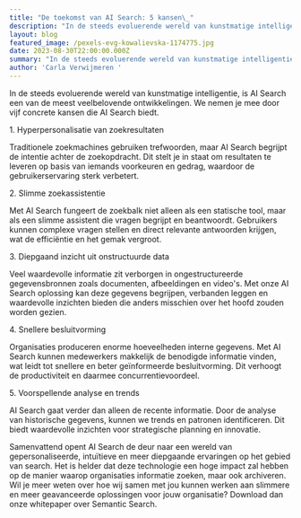```yaml
---
title: "De toekomst van AI Search: 5 kansen\_"
description: "In de steeds evoluerende wereld van kunstmatige intelligentie, is AI Search een van de meest veelbelovende ontwikkelingen. We nemen je mee door vijf concrete kansen die AI Search biedt.\_"
layout: blog
featured_image: /pexels-evg-kowalievska-1174775.jpg
date: 2023-08-30T22:00:00.000Z
summary: "In de steeds evoluerende wereld van kunstmatige intelligentie, is AI Search een van de meest veelbelovende ontwikkelingen. We nemen je mee door vijf concrete kansen die AI Search biedt.\_\n\n"
author: 'Carla Verwijmeren '
---
```


In de steeds evoluerende wereld van kunstmatige intelligentie, is AI Search een van de meest veelbelovende ontwikkelingen. We nemen je mee door vijf concrete kansen die AI Search biedt. 

1\. Hyperpersonalisatie van zoekresultaten 

Traditionele zoekmachines gebruiken trefwoorden, maar AI Search begrijpt de intentie achter de zoekopdracht. Dit stelt je in staat om resultaten te leveren op basis van iemands voorkeuren en gedrag, waardoor de gebruikerservaring sterk verbetert. 

2\. Slimme zoekassistentie 

Met AI Search fungeert de zoekbalk niet alleen als een statische tool, maar als een slimme assistent die vragen begrijpt en beantwoordt. Gebruikers kunnen complexe vragen stellen en direct relevante antwoorden krijgen, wat de efficiëntie en het gemak vergroot. 

3\. Diepgaand inzicht uit onstructuurde data 

Veel waardevolle informatie zit verborgen in ongestructureerde gegevensbronnen zoals documenten, afbeeldingen en video's. Met onze AI Search oplossing kan deze gegevens begrijpen, verbanden leggen en waardevolle inzichten bieden die anders misschien over het hoofd zouden worden gezien. 

4\. Snellere besluitvorming 

Organisaties produceren enorme hoeveelheden interne gegevens. Met AI Search kunnen medewerkers makkelijk de benodigde informatie vinden, wat leidt tot snellere en beter geïnformeerde besluitvorming. Dit verhoogt de productiviteit en daarmee concurrentievoordeel. 

5\. Voorspellende analyse en trends 

AI Search gaat verder dan alleen de recente informatie. Door de analyse van historische gegevens, kunnen we trends en patronen identificeren. Dit biedt waardevolle inzichten voor strategische planning en innovatie. 

Samenvattend opent AI Search de deur naar een wereld van gepersonaliseerde, intuïtieve en meer diepgaande ervaringen op het gebied van search. Het is helder dat deze technologie een hoge impact zal hebben op de manier waarop organisaties informatie zoeken, maar ook archiveren. Wil je meer weten over hoe wij samen met jou kunnen werken aan slimmere en meer geavanceerde oplossingen voor jouw organisatie? Download dan onze whitepaper over Semantic Search. 

